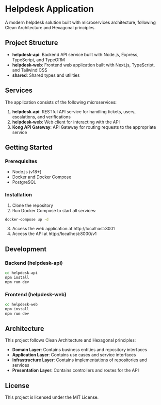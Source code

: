 # Helpdesk Application

A modern helpdesk solution built with microservices architecture, following Clean Architecture and Hexagonal principles.

## Project Structure

- **helpdesk-api**: Backend API service built with Node.js, Express, TypeScript, and TypeORM
- **helpdesk-web**: Frontend web application built with Next.js, TypeScript, and Tailwind CSS
- **shared**: Shared types and utilities

## Services

The application consists of the following microservices:

1. **helpdesk-api**: RESTful API service for handling tickets, users, escalations, and verifications
2. **helpdesk-web**: Web client for interacting with the API
3. **Kong API Gateway**: API Gateway for routing requests to the appropriate service

## Getting Started

### Prerequisites

- Node.js (v18+)
- Docker and Docker Compose
- PostgreSQL

### Installation

1. Clone the repository
2. Run Docker Compose to start all services:

```bash
docker-compose up -d
```

3. Access the web application at http://localhost:3001
4. Access the API at http://localhost:8000/v1

## Development

### Backend (helpdesk-api)

```bash
cd helpdesk-api
npm install
npm run dev
```

### Frontend (helpdesk-web)

```bash
cd helpdesk-web
npm install
npm run dev
```

## Architecture

This project follows Clean Architecture and Hexagonal principles:

- **Domain Layer**: Contains business entities and repository interfaces
- **Application Layer**: Contains use cases and service interfaces
- **Infrastructure Layer**: Contains implementations of repositories and services
- **Presentation Layer**: Contains controllers and routes for the API

## License

This project is licensed under the MIT License.
